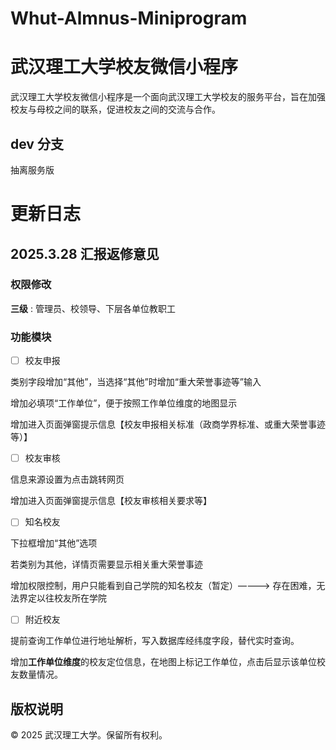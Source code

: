 # Whut-Almnus-Miniprogram

# 武汉理工大学校友微信小程序

武汉理工大学校友微信小程序是一个面向武汉理工大学校友的服务平台，旨在加强校友与母校之间的联系，促进校友之间的交流与合作。

## dev 分支

抽离服务版

# 更新日志

## 2025.3.28 汇报返修意见

### 权限修改

**三级** : 管理员、校领导、下层各单位教职工

### 功能模块

- [ ] 校友申报

类别字段增加“其他”，当选择“其他”时增加“重大荣誉事迹等”输入

增加必填项“工作单位”，便于按照工作单位维度的地图显示

增加进入页面弹窗提示信息【校友申报相关标准（政商学界标准、或重大荣誉事迹等）】

- [ ] 校友审核

信息来源设置为点击跳转网页

增加进入页面弹窗提示信息【校友审核相关要求等】

- [ ] 知名校友

下拉框增加“其他”选项

若类别为其他，详情页需要显示相关重大荣誉事迹

增加权限控制，用户只能看到自己学院的知名校友（暂定）————> 存在困难，无法界定以往校友所在学院

- [ ] 附近校友

提前查询工作单位进行地址解析，写入数据库经纬度字段，替代实时查询。

增加**工作单位维度**的校友定位信息，在地图上标记工作单位，点击后显示该单位校友数量情况。

## 版权说明

© 2025 武汉理工大学。保留所有权利。
